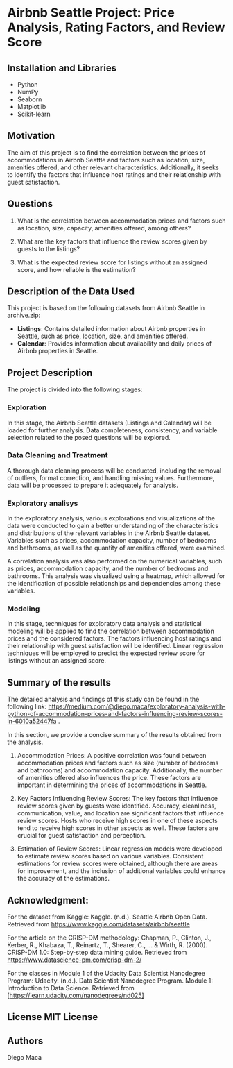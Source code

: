 # Airbnb Seattle Project: Price Analysis, Rating Factors, and Review Score

## Installation and Libraries
- Python
- NumPy
- Seaborn
- Matplotlib
- Scikit-learn
## Motivation
The aim of this project is to find the correlation between the prices of accommodations in Airbnb Seattle and factors such as location, size, amenities offered, and other relevant characteristics. Additionally, it seeks to identify the factors that influence host ratings and their relationship with guest satisfaction.

## Questions

1. What is the correlation between accommodation prices and factors such as location, size, capacity, amenities offered, among others?

2. What are the key factors that influence the review scores given by guests to the listings?

3. What is the expected review score for listings without an assigned score, and how reliable is the estimation?

## Description of the Data Used
This project is based on the following datasets from Airbnb Seattle in archive.zip:
- **Listings**: Contains detailed information about Airbnb properties in Seattle, such as price, location, size, and amenities offered.
- **Calendar**: Provides information about availability and daily prices of Airbnb properties in Seattle.

## Project Description
The project is divided into the following stages:

### Exploration
In this stage, the Airbnb Seattle datasets (Listings and Calendar) will be loaded for further analysis. Data completeness, consistency, and variable selection related to the posed questions will be explored.

### Data Cleaning and Treatment
A thorough data cleaning process will be conducted, including the removal of outliers, format correction, and handling missing values. Furthermore, data will be processed to prepare it adequately for analysis.

### Exploratory analisys
In the exploratory analysis, various explorations and visualizations of the data were conducted to gain a better understanding of the characteristics and distributions of the relevant variables in the Airbnb Seattle dataset. Variables such as prices, accommodation capacity, number of bedrooms and bathrooms, as well as the quantity of amenities offered, were examined.

A correlation analysis was also performed on the numerical variables, such as prices, accommodation capacity, and the number of bedrooms and bathrooms. This analysis was visualized using a heatmap, which allowed for the identification of possible relationships and dependencies among these variables.

### Modeling
In this stage, techniques for exploratory data analysis and statistical modeling will be applied to find the correlation between accommodation prices and the considered factors. The factors influencing host ratings and their relationship with guest satisfaction will be identified. Linear regression techniques will be employed to predict the expected review score for listings without an assigned score.

## Summary of the results

The detailed analysis and findings of this study can be found in the following link:
https://medium.com/@diego.maca/exploratory-analysis-with-python-of-accommodation-prices-and-factors-influencing-review-scores-in-6010a52447fa .

In this section, we provide a concise summary of the results obtained from the analysis.

1. Accommodation Prices: A positive correlation was found between accommodation prices and factors such as size (number of bedrooms and bathrooms) and accommodation capacity. Additionally, the number of amenities offered also influences the price. These factors are important in determining the prices of accommodations in Seattle.

2. Key Factors Influencing Review Scores: The key factors that influence review scores given by guests were identified. Accuracy, cleanliness, communication, value, and location are significant factors that influence review scores. Hosts who receive high scores in one of these aspects tend to receive high scores in other aspects as well. These factors are crucial for guest satisfaction and perception.

3. Estimation of Review Scores: Linear regression models were developed to estimate review scores based on various variables. Consistent estimations for review scores were obtained, although there are areas for improvement, and the inclusion of additional variables could enhance the accuracy of the estimations.

## Acknowledgment:

For the dataset from Kaggle:
Kaggle. (n.d.). Seattle Airbnb Open Data. Retrieved from https://www.kaggle.com/datasets/airbnb/seattle

For the article on the CRISP-DM methodology:
Chapman, P., Clinton, J., Kerber, R., Khabaza, T., Reinartz, T., Shearer, C., ... & Wirth, R. (2000). CRISP-DM 1.0: Step-by-step data mining guide. Retrieved from https://www.datascience-pm.com/crisp-dm-2/

For the classes in Module 1 of the Udacity Data Scientist Nanodegree Program:
Udacity. (n.d.). Data Scientist Nanodegree Program. Module 1: Introduction to Data Science. Retrieved from [https://learn.udacity.com/nanodegrees/nd025]
## License MIT License

## Authors
Diego Maca
